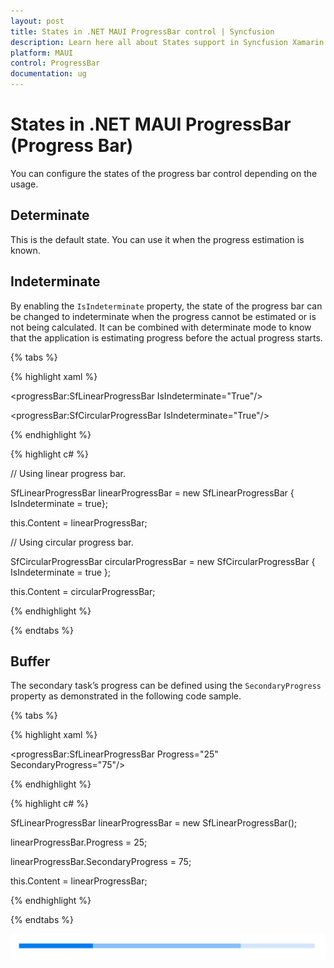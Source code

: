 ```yaml
---
layout: post
title: States in .NET MAUI ProgressBar control | Syncfusion
description: Learn here all about States support in Syncfusion Xamarin ProgressBar (Progress Bar) control and more.
platform: MAUI
control: ProgressBar
documentation: ug
---
```


# States in .NET MAUI ProgressBar (Progress Bar)

You can configure the states of the progress bar control depending on the usage.

## Determinate

This is the default state. You can use it when the progress estimation is known.

## Indeterminate

By enabling the `IsIndeterminate` property, the state of the progress bar can be changed to indeterminate when the progress cannot be estimated or is not being calculated. It can be combined with determinate mode to know that the application is estimating progress before the actual progress starts.

{% tabs %} 

{% highlight xaml %} 

<!--Using linear progress bar-->

<progressBar:SfLinearProgressBar IsIndeterminate="True"/>

<!--Using circular progress bar-->

<progressBar:SfCircularProgressBar IsIndeterminate="True"/>

{% endhighlight %}

{% highlight c# %}

// Using linear progress bar. 

SfLinearProgressBar linearProgressBar = new SfLinearProgressBar { IsIndeterminate = true};

this.Content = linearProgressBar;

// Using circular progress bar.

SfCircularProgressBar circularProgressBar = new SfCircularProgressBar { IsIndeterminate = true };

this.Content = circularProgressBar;

{% endhighlight %}

{% endtabs %} 

## Buffer

The secondary task’s progress can be defined using the `SecondaryProgress` property as demonstrated in the following code sample.

{% tabs %} 

{% highlight xaml %} 

<progressBar:SfLinearProgressBar Progress="25" SecondaryProgress="75"/>

{% endhighlight %}

{% highlight c# %}

SfLinearProgressBar linearProgressBar = new SfLinearProgressBar();

linearProgressBar.Progress = 25;

linearProgressBar.SecondaryProgress = 75;

this.Content = linearProgressBar;

{% endhighlight %}

{% endtabs %} 

![Buffer](images\States\Buffer.png)
